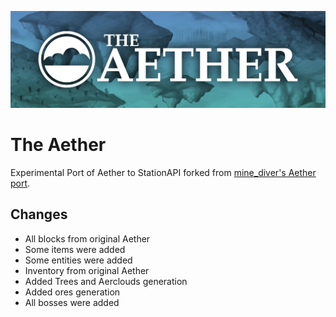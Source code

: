 ![Banner image](doc/banner.webp)
# The Aether
Experimental Port of Aether to StationAPI forked from [mine_diver's Aether port](https://github.com/mineLdiver/The-Aether).

## Changes
- All blocks from original Aether
- Some items were added
- Some entities were added
- Inventory from original Aether
- Added Trees and Aerclouds generation
- Added ores generation
- All bosses were added
